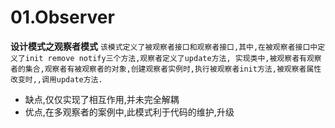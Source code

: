 # 01.Observer
**设计模式之观察者模式**
`该模式定义了被观察者接口和观察者接口,其中,在被观察者接口中定义了init remove notify三个方法,观察者定义了update方法,
实现类中,被观察者有观察者的集合,观察者有被观察者的对象,创建观察者实例时,执行被观察者init方法,被观察者属性改变时,,调用update方法.`

* 缺点,仅仅实现了相互作用,并未完全解耦
* 优点,在多观察者的案例中,此模式利于代码的维护,升级
